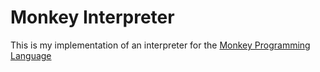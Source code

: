 # Monkey Interpreter

This is my implementation of an interpreter for the [Monkey Programming Language](https://monkeylang.org/)
